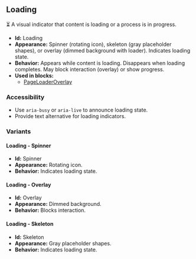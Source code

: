 ## Loading
⏳ A visual indicator that content is loading or a process is in progress.
- **Id:** Loading
- **Appearance:** Spinner (rotating icon), skeleton (gray placeholder shapes), or overlay (dimmed background with loader). Indicates loading state.
- **Behavior:** Appears while content is loading. Disappears when loading completes. May block interaction (overlay) or show progress.
- **Used in blocks:**
  - [PageLoaderOverlay](blocks.md#page-loader-overlay)
### Accessibility
- Use `aria-busy` or `aria-live` to announce loading state.
- Provide text alternative for loading indicators.

### Variants
#### Loading - **Spinner**
- **Id:** Spinner
- **Appearance:** Rotating icon.
- **Behavior:** Indicates loading state.
#### Loading - **Overlay**
- **Id:** Overlay
- **Appearance:** Dimmed background.
- **Behavior:** Blocks interaction.
#### Loading - **Skeleton**
- **Id:** Skeleton
- **Appearance:** Gray placeholder shapes.
- **Behavior:** Indicates loading state.
